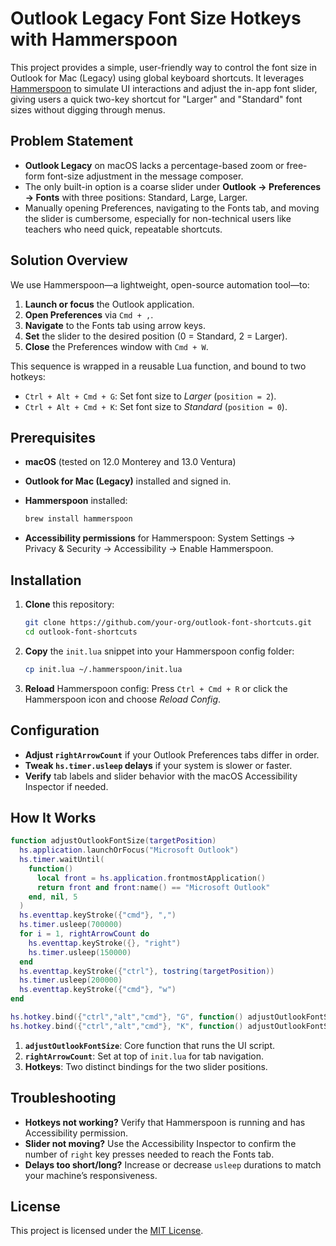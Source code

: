 # Outlook Legacy Font Size Hotkeys with Hammerspoon

This project provides a simple, user-friendly way to control the font size in Outlook for Mac (Legacy) using global keyboard shortcuts. It leverages [Hammerspoon](https://www.hammerspoon.org/) to simulate UI interactions and adjust the in-app font slider, giving users a quick two-key shortcut for "Larger" and "Standard" font sizes without digging through menus.

## Problem Statement

* **Outlook Legacy** on macOS lacks a percentage-based zoom or free-form font-size adjustment in the message composer.
* The only built-in option is a coarse slider under **Outlook → Preferences → Fonts** with three positions: Standard, Large, Larger.
* Manually opening Preferences, navigating to the Fonts tab, and moving the slider is cumbersome, especially for non-technical users like teachers who need quick, repeatable shortcuts.

## Solution Overview

We use Hammerspoon—a lightweight, open-source automation tool—to:

1. **Launch or focus** the Outlook application.
2. **Open Preferences** via `Cmd + ,`.
3. **Navigate** to the Fonts tab using arrow keys.
4. **Set** the slider to the desired position (0 = Standard, 2 = Larger).
5. **Close** the Preferences window with `Cmd + W`.

This sequence is wrapped in a reusable Lua function, and bound to two hotkeys:

* `Ctrl + Alt + Cmd + G`: Set font size to *Larger* (`position = 2`).
* `Ctrl + Alt + Cmd + K`: Set font size to *Standard* (`position = 0`).

## Prerequisites

* **macOS** (tested on 12.0 Monterey and 13.0 Ventura)
* **Outlook for Mac (Legacy)** installed and signed in.
* **Hammerspoon** installed:

  ```bash
  brew install hammerspoon
  ```
* **Accessibility permissions** for Hammerspoon:
  System Settings → Privacy & Security → Accessibility → Enable Hammerspoon.

## Installation

1. **Clone** this repository:

   ```bash
   git clone https://github.com/your-org/outlook-font-shortcuts.git
   cd outlook-font-shortcuts
   ```
2. **Copy** the `init.lua` snippet into your Hammerspoon config folder:

   ```bash
   cp init.lua ~/.hammerspoon/init.lua
   ```
3. **Reload** Hammerspoon config:
   Press `Ctrl + Cmd + R` or click the Hammerspoon icon and choose *Reload Config*.

## Configuration

* **Adjust `rightArrowCount`** if your Outlook Preferences tabs differ in order.
* **Tweak `hs.timer.usleep` delays** if your system is slower or faster.
* **Verify** tab labels and slider behavior with the macOS Accessibility Inspector if needed.

## How It Works

```lua
function adjustOutlookFontSize(targetPosition)
  hs.application.launchOrFocus("Microsoft Outlook")
  hs.timer.waitUntil(
    function()
      local front = hs.application.frontmostApplication()
      return front and front:name() == "Microsoft Outlook"
    end, nil, 5
  )
  hs.eventtap.keyStroke({"cmd"}, ",")
  hs.timer.usleep(700000)
  for i = 1, rightArrowCount do
    hs.eventtap.keyStroke({}, "right")
    hs.timer.usleep(150000)
  end
  hs.eventtap.keyStroke({"ctrl"}, tostring(targetPosition))
  hs.timer.usleep(200000)
  hs.eventtap.keyStroke({"cmd"}, "w")
end

hs.hotkey.bind({"ctrl","alt","cmd"}, "G", function() adjustOutlookFontSize(2) end)
hs.hotkey.bind({"ctrl","alt","cmd"}, "K", function() adjustOutlookFontSize(0) end)
```

1. **`adjustOutlookFontSize`**: Core function that runs the UI script.
2. **`rightArrowCount`**: Set at top of `init.lua` for tab navigation.
3. **Hotkeys**: Two distinct bindings for the two slider positions.

## Troubleshooting

* **Hotkeys not working?** Verify that Hammerspoon is running and has Accessibility permission.
* **Slider not moving?** Use the Accessibility Inspector to confirm the number of `right` key presses needed to reach the Fonts tab.
* **Delays too short/long?** Increase or decrease `usleep` durations to match your machine’s responsiveness.

## License

This project is licensed under the [MIT License](LICENSE).
